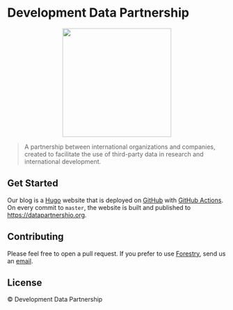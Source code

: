 # Development Data Partnership

<p align="center">
  <img width="250" height="250" src="https://raw.githubusercontent.com/datapartnership/welcome/master/images/logo.png">
</p>

 > A partnership between international organizations and companies, created to facilitate the use of third-party data in research and international development.

## Get Started

Our blog is a [Hugo](https://gohugo.io/) website that is deployed on [GitHub](https://pages.github.com) with [GitHub Actions](https://github.com/features/actions). On every commit to `master`, the website is built and published to https://datapartnershio.org.

## Contributing

Please feel free to open a pull request. If you prefer to use [Forestry](https://forestry.io), send us an [email](mailto:datapartnership@worldbank.org).


## License

© Development Data Partnership


